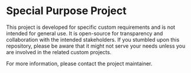 # Special Purpose Project

This project is developed for specific custom requirements and is not intended for general use. It is open-source for transparency and collaboration with the intended stakeholders. If you stumbled upon this repository, please be aware that it might not serve your needs unless you are involved in the related custom projects.

For more information, please contact the project maintainer.

